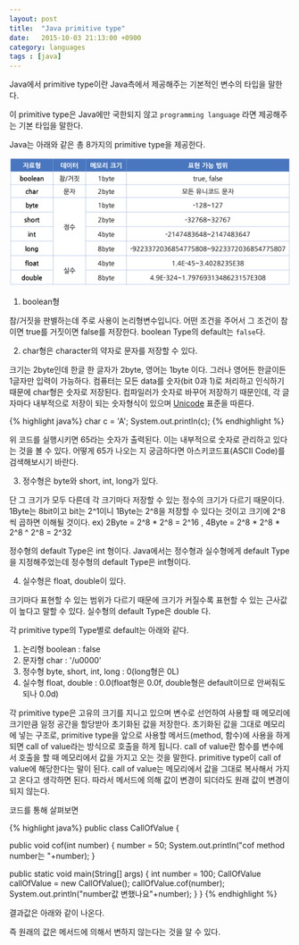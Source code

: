 ```yaml
---
layout: post
title:  "Java primitive type"
date:   2015-10-03 21:13:00 +0900
category: languages
tags : [java]
---
```


Java에서 primitive type이란 Java측에서 제공해주는 기본적인 변수의 타입을 말한다.

이 primitive type은 Java에만 국한되지 않고 `programming language` 라면 제공해주는 기본 타입을 말한다.

Java는 아래와 같은 총 8가지의 primitive type을 제공한다.

![](/files/java_primitive_type.png)

1. boolean형

참/거짓을 판별하는데 주로 사용이 논리형변수입니다. 어떤 조건을 주어서 그 조건이 참이면 true를 거짓이면 false를 저장한다.
boolean Type의 default는 `false`다.

2. char형은 character의 약자로 문자를 저장할 수 있다.

크기는 2byte인데 한글 한 글자가 2byte, 영어는 1byte 이다.
그러나 영어든 한글이든 1글자만 입력이 가능하다.
컴퓨터는 모든 data를 숫자(bit 0과 1)로 처리하고 인식하기 때문에 char형은 숫자로 저장된다.
컴파일러가 숫자로 바꾸어 저장하기 때문인데, 각 글자마다 내부적으로 저장이 되는 숫자형식이 있으며
[Unicode](http://www.unicode.org/standard/translations/korean.html) 표준을 따른다.

{% highlight java%}
  char c = 'A';
  System.out.println(c);
{% endhighlight %}

위 코드를 실행시키면 65라는 숫자가 출력된다.
이는 내부적으로 숫자로 관리하고 있다는 것을 볼 수 있다.
어떻게 65가 나오는 지 궁금하다면 아스키코드표(ASCII Code)를 검색해보시기 바란다.

3. 정수형은 byte와 short, int, long가 있다.

단 그 크기가 모두 다른데 각 크기마다 저장할 수 있는 정수의 크기가 다르기 때문이다.
1Byte는 8bit이고  bit는 2^1이니 1Byte는 2^8을 저장할 수 있다는 것이고 크기에 2^8 씩 곱하면 이해될 것이다.
ex) 2Byte = 2^8 * 2^8 = 2^16 , 4Byte = 2^8 * 2^8 * 2^8 ^ 2^8 = 2^32

정수형의 default Type은 int 형이다.
Java에서는 정수형과 실수형에게 default Type을 지정해주었는데 정수형의 default Type은 int형이다.

4. 실수형은 float, double이 있다.

크기마다 표현할 수 있는 범위가 다르기 때문에 크기가 커질수록 표현할 수 있는 근사값이 높다고 말할 수 있다.
실수형의 default Type은 double 다.

각 primitive type의 Type별로 default는 아래와 같다.

1. 논리형 boolean : false
2. 문자형 char : '/u0000'
3. 정수형 byte, short, int, long : 0(long형은 0L)
4. 실수형 float, double : 0.0(float형은 0.0f, double형은 default이므로 안써줘도 되나 0.0d)

각 primitive type은 고유의 크기를 지니고 있으며 변수로 선언하여 사용할 때 메모리에 크기만큼 일정 공간을
할당받아 초기화된 값을 저장한다.
초기화된 값을 그대로 메모리에 넣는 구조로,
primitive type을 앞으로 사용할 메서드(method, 함수)에 사용을 하게 되면 call of value라는 방식으로 호출을 하게 됩니다.
call of value란 함수를 변수에서 호출을 할 때 메모리에서 값을 가지고 오는 것을 말한다.
primitive type이 call of value에 해당한다는 말이 된다.
call of value는 메모리에서 값을 그대로 복사해서 가지고 온다고 생각하면 된다.
따라서 메서드에 의해 값이 변경이 되더라도 원래 값이 변경이 되지 않는다.

코드를 통해 살펴보면

{% highlight java%}
public class CallOfValue {

  public void cof(int number) {
    number = 50;
    System.out.println("cof method number는 "+number);
  }

  public static void main(String[] args) {
    int number = 100;
    CallOfValue callOfValue = new CallOfValue();
    callOfValue.cof(number);
    System.out.println("number값 변했나요"+number);
  }
}
{% endhighlight %}

결과값은 아래와 같이 나온다.

즉 원래의 값은 메서드에 의해서 변하지 않는다는 것을 알 수 있다.
